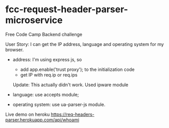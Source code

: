 # fcc-request-header-parser-microservice
Free Code Camp Backend challenge

User Story: I can get the IP address, language and operating system for my browser.

* address: I'm using express js, so
    - add app.enable('trust proxy'); to the initialization code
    - get IP with req.ip or req.ips

    Update: This actually didn't work. Used ipware module

* language: use accepts module;

* operating system: use ua-parser-js module.


Live demo on heroku https://req-headers-parser.herokuapp.com/api/whoami
